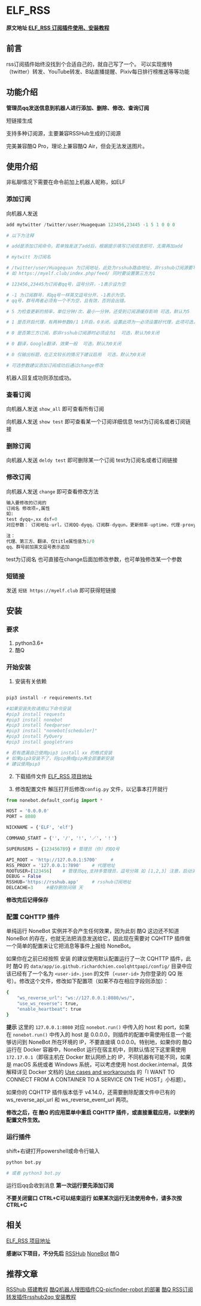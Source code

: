 # ELF_RSS

**原文地址 [ELF_RSS 订阅插件使用、安装教程](https://myelf.club/index.php/archives/221/ "ELF_RSS 订阅插件使用、安装教程")**
## 前言
rss订阅插件始终没找到个合适自己的，就自己写了一个。
可以实现推特（twitter）转发、YouTube转发、B站直播提醒、Pixiv每日排行榜推送等等功能
## 功能介绍
**管理员qq发送信息到机器人进行添加、删除、修改、查询订阅**

短链接生成

支持多种订阅源，主要兼容RSSHub生成的订阅源

完美兼容酷Q Pro，理论上兼容酷Q Air，但会无法发送图片。

## 使用介绍
非私聊情况下需要在命令前加上机器人昵称，如ELF
### 添加订阅
向机器人发送 
```python
add mytwitter /twitter/user/Huagequan 123456,23445 -1 5 1 0 0 0

# 以下为注释

# add是添加订阅命令，若单独发送了add后，根据提示填写订阅信息即可，无需再加add

# mytwitt 为订阅名

# /twitter/user/Huagequan 为订阅地址，此处为rsshub路由地址，非rsshub订阅源要写完整
# 如 https://myelf.club/index.php/feed/ 同时要设置第三方为1

# 123456,23445为订阅者qq号，逗号分开，-1表示设为空

# -1 为订阅群号，和qq号一样英文逗号分开，-1表示为空。
# qq号，群号两者必须有一个不为空，且有效，否则会出错。

# 5 为检查更新的频率，单位分钟/次，最小一分钟，还受到订阅源缓存影响 可选，默认为5

# 1 是否开启代理，有两种参数0/1 1开启，0关闭，设置此项为一必须设置好代理，此项可选，默认为0不开启

# 0 是否第三方订阅，即非rsshub订阅源时必须设为1  可选，默认为0关闭

# 0 翻译，Google翻译，效果一般  可选，默认为0关闭

# 0 仅输出标题，在正文较长的情况下建议启用  可选，默认为0关闭

# 可选参数建议添加订阅成功后通过change修改
```
机器人回复成功则添加成功。

### 查看订阅
向机器人发送
`show_all`
即可查看所有订阅

向机器人发送
`show test`
即可查看某一个订阅详细信息
test为订阅名或者订阅链接

### 删除订阅
向机器人发送
`deldy test`
即可删除某一个订阅
test为订阅名或者订阅链接

### 修改订阅

向机器人发送
`change`
即可查看修改方法
```python
输入要修改的订阅的 
订阅名 修改项=,属性 
如:
test dyqq=,xx dsf=0
对应参数： 订阅地址-url，订阅QQ-dyqq，订阅群-dyqun，更新频率-uptime，代理-proxy，第三方-dsf，翻译-tl，仅title-ot

注：
代理、第三方、翻译、仅title属性值为1/0
qq、群号前加英文逗号表示追加
```
test为订阅名
也可直接在change后面加修改参数，也可单独修改某一个参数

### 短链接
发送 `短链 https://myelf.club` 即可获得短链接

## 安装
### 要求
1. python3.6+
2. 酷Q

### 开始安装
1. 安装有关依赖

```python

pip3 install -r requirements.txt

#如果安装失败请用以下命令安装
#pip3 install requests
#pip3 install nonebot
#pip3 install feedparser
#pip3 install "nonebot[scheduler]"
#pip3 install PyQuery
#pip3 install googletrans

# 若有遗漏自己使用pip3 install xx 的格式安装
# 如果pip3安装不了，将pip换成pip再全部重新安装
# 建议使用pip3
```

2. 下载插件文件
[ELF_RSS 项目地址](https://github.com/Quan666/ELF_RSS "ELF_RSS 项目地址")

3. 修改配置文件
解压打开后修改`config.py` 文件，以记事本打开就行

```python
from nonebot.default_config import *

HOST = '0.0.0.0'
PORT = 8080

NICKNAME = {'ELF', 'elf'}

COMMAND_START = {'', '/', '!', '／', '！'}

SUPERUSERS = {123456789} # 管理员（你）的QQ号

API_ROOT = 'http://127.0.0.1:5700'     #
RSS_PROXY = '127.0.0.1:7890'    # 代理地址
ROOTUSER=[123456]    # 管理员qq,支持多管理员，逗号分隔 如 [1,2,3] 注意，启动消息只发送给第一个管理员
DEBUG = False
RSSHUB='https://rsshub.app'     # rsshub订阅地址
DELCACHE=3     #缓存删除间隔 天

```

**修改完后记得保存**

### 配置 CQHTTP 插件
单纯运行 NoneBot 实例并不会产生任何效果，因为此刻 酷Q 这边还不知道 NoneBot 的存在，也就无法把消息发送给它，因此现在需要对 CQHTTP 插件做一个简单的配置来让它把消息等事件上报给 NoneBot。

如果你在之前已经按照 安装 的建议使用默认配置运行了一次 CQHTTP 插件，此时 酷Q 的 `data/app/io.github.richardchien.coolqhttpapi/config/` 目录中应该已经有了一个名为 `<user-id>.json` 的文件（`<user-id>` 为你登录的 QQ 账号）。修改这个文件，修改如下配置项（如果不存在相应字段则添加）：
```bash
{
    "ws_reverse_url": "ws://127.0.0.1:8080/ws/",
    "use_ws_reverse": true,
    "enable_heartbeat": true
}
```
**提示**
这里的 `127.0.0.1:8080` 对应 `nonebot.run()` 中传入的 host 和 port，如果在 `nonebot.run()` 中传入的 host 是 0.0.0.0，则插件的配置中需使用任意一个能够访问到 NoneBot 所在环境的 IP，不要直接填 0.0.0.0。特别地，如果你的 酷Q 运行在 Docker 容器中，NoneBot 运行在宿主机中，则默认情况下这里需使用 `172.17.0.1`（即宿主机在 Docker 默认网桥上的 IP，不同机器有可能不同，如果是 macOS 系统或者 Windows 系统，可以考虑使用 host.docker.internal，具体解释详见 Docker 文档的 [Use cases and workarounds](https://docs.docker.com/docker-for-mac/networking/#use-cases-and-workarounds "Use cases and workarounds") 的「I WANT TO CONNECT FROM A CONTAINER TO A SERVICE ON THE HOST」小标题）。

如果你的 CQHTTP 插件版本低于 v4.14.0，还需要删除配置文件中已有的 ws_reverse_api_url 和 ws_reverse_event_url 两项。

**修改之后，在 酷Q 的应用菜单中重启 CQHTTP 插件，或直接重载应用，以使新的配置文件生效。**

### 运行插件
shift+右键打开powershell或命令行输入
```bash
python bot.py

# 或者 python3 bot.py
```
运行后qq会收到消息
**第一次运行要先添加订阅**

**不要关闭窗口**
**CTRL+C可以结束运行**
**如果某次运行无法使用命令，请多次按CTRL+C**


## 相关

[ELF_RSS 项目地址](https://github.com/Quan666/ELF_RSS "ELF_RSS 项目地址")

**感谢以下项目，不分先后**
[RSSHub](https://github.com/DIYgod/RSSHub "RSSHub项目地址")
[NoneBot](https://github.com/richardchien/nonebot "NoneBot")
酷Q

## 推荐文章

[RSShub 搭建教程](https://myelf.club/index.php/archives/192/ "RSShub 搭建教程")
[酷Q机器人搜图插件CQ-picfinder-robot 的部署](https://myelf.club/index.php/archives/186/ "酷Q机器人搜图插件CQ-picfinder-robot 的部署")
[酷Q RSS订阅转发插件rsshub2qq 安装教程](https://myelf.club/index.php/archives/175/ "酷Q RSS订阅转发插件rsshub2qq 安装教程")
